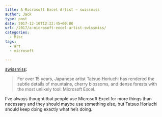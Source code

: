 ```yaml
---
title: A Microsoft Excel Artist – swissmiss
author: Jack
type: post
date: 2017-12-10T12:22:45+00:00
url: /2017/a-microsoft-excel-artist-swissmiss/
categories:
  - Misc
tags:
  - art
  - microsoft

---
```

[swissmiss][1]:

> For over 15 years, Japanese artist Tatsuo Horiuchi has rendered the subtle details of mountains, cherry blossoms, and dense forests with the most unlikely tool: Microsoft Excel. 

I&#8217;ve always thought that people use Microsoft Excel for more things than necessary and they should maybe use something else, but Tatsuo Horiuchi should keep doing exactly what he&#8217;s doing.

 [1]: http://www.swiss-miss.com/2017/12/a-microsoft-excel-artist.html
